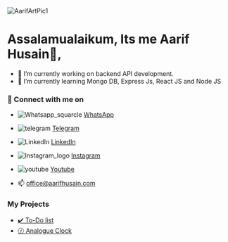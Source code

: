 ![AarifArtPic1](https://user-images.githubusercontent.com/37788558/211183911-da48a8d7-7541-43b1-b2eb-99d6e7259d6c.svg)
# Assalamualaikum, Its me Aarif Husain👋,


- 🔭 I’m currently working on backend API development. 
- 🌱 I’m currently learning Mongo DB, Express Js, React JS and Node JS

### 🔗 Connect with me on

- ![Whatsapp_squarcle](https://user-images.githubusercontent.com/37788558/211183671-90517760-b24e-4e45-9656-e4cb7d73b9c1.svg) [WhatsApp](https://wa.me/919303154950)

- ![telegram](https://user-images.githubusercontent.com/37788558/211183677-b8b055ac-f9f7-4b35-b3ca-eb5399519563.svg) [Telegram](https://telegram.me/aarifhusain)

- ![LinkedIn](https://user-images.githubusercontent.com/37788558/211183776-521b2715-2bdb-47de-bbc9-a6082056ac4b.svg) [LinkedIn](https://www.linkedin.com/in/aarifhusaincom/)

- ![Instagram_logo](https://user-images.githubusercontent.com/37788558/211183686-5b4a5301-0564-4e90-b245-cb716806d229.svg) [Instagram](https://www.Instagram.com/aarifhusaincom/)

- ![youtube](https://user-images.githubusercontent.com/37788558/211183688-8bf8cc95-7c82-442a-bb77-984b1e999ae0.svg) [Youtube](https://www.youtube.com/@aarifhusaincom)




- 📫 [office@aarifhusain.com](mailto:office@aarifhusain.com)

### My Projects
- [✔️ To-Do list](https://aarifhusain.com/projects/vanilla-javascript-todo/)
- [🕜 Analogue Clock](https://aarifhusain.com/projects/analogue-clock/)
